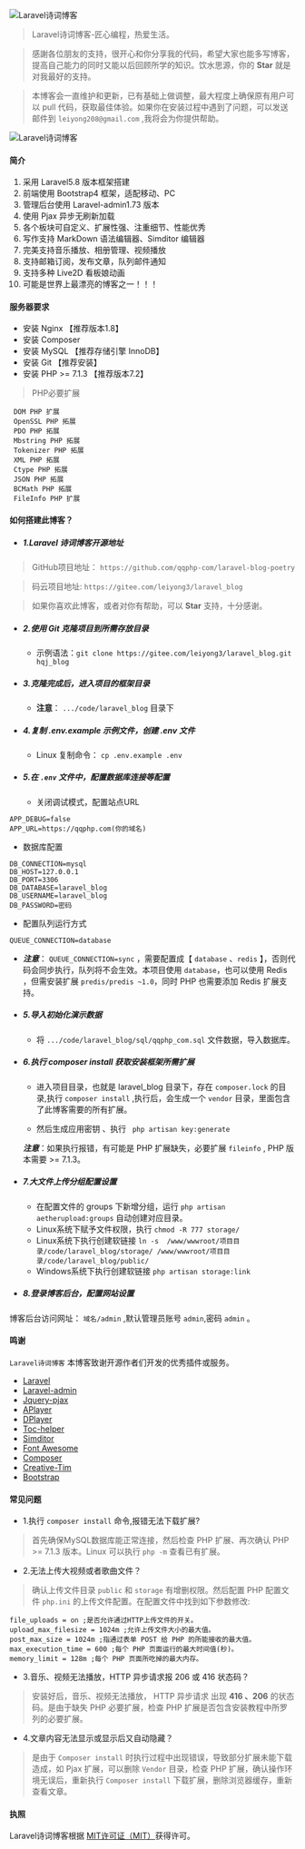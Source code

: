 ![Laravel诗词博客](http://qiniu.qqphp.com/uugai.com_1572319765525.png)
> Laravel诗词博客-匠心编程，热爱生活。

> 感謝各位朋友的支持，很开心和你分享我的代码，希望大家也能多写博客，提高自己能力的同时又能以后回顾所学的知识。饮水思源，你的 **Star** 就是对我最好的支持。

> 本博客会一直维护和更新，已有基础上做调整，最大程度上确保原有用户可以 pull 代码，获取最佳体验。如果你在安装过程中遇到了问题，可以发送邮件到  `leiyong208@gmail.com` ,我将会为你提供帮助。

![Laravel诗词博客](http://qiniu.qqphp.com/QQ%E6%88%AA%E5%9B%BE20191018102559.png)


#### 简介
1. 采用 Laravel5.8 版本框架搭建
2. 前端使用 Bootstrap4 框架，适配移动、PC
3. 管理后台使用 Laravel-admin1.73 版本
4. 使用 Pjax 异步无刷新加载
5. 各个板块可自定义、扩展性强、注重细节、性能优秀
6. 写作支持 MarkDown 语法编辑器、Simditor 编辑器
7. 完美支持音乐播放、相册管理、视频播放
8. 支持邮箱订阅，发布文章，队列邮件通知
9. 支持多种 Live2D 看板娘动画
10. 可能是世界上最漂亮的博客之一！！！

#### 服务器要求
 - 安装 Nginx 【推荐版本1.8】
 - 安装 Composer
 - 安装 MySQL 【推荐存储引擎 InnoDB】
 - 安装 Git 【推荐安装】
 - 安装 PHP >= 7.1.3 【推荐版本7.2】
 > PHP必要扩展
 ```
  DOM PHP 扩展
  OpenSSL PHP 拓展
  PDO PHP 拓展
  Mbstring PHP 拓展
  Tokenizer PHP 拓展
  XML PHP 拓展
  Ctype PHP 拓展
  JSON PHP 拓展
  BCMath PHP 拓展
  FileInfo PHP 扩展
 ```
 
#### 如何搭建此博客？
- ##### 1.Laravel 诗词博客开源地址
 > GitHub项目地址： `https://github.com/qqphp-com/laravel-blog-poetry`

 > 码云项目地址: `https://gitee.com/leiyong3/laravel_blog`

 > 如果你喜欢此博客，或者对你有帮助，可以 **Star** 支持，十分感谢。
 
- ##### 2.使用 Git 克隆项目到所需存放目录
  - 示例语法：`git clone https://gitee.com/leiyong3/laravel_blog.git hqj_blog`

- ##### 3.克隆完成后，进入项目的框架目录
  - **注意**： `.../code/laravel_blog` 目录下

- ##### 4.复制 .env.example 示例文件，创建 .env 文件
  - Linux 复制命令： `cp .env.example .env`

- ##### 5.在 `.env` 文件中，配置数据库连接等配置
  - 关闭调试模式，配置站点URL

 ```
 APP_DEBUG=false
 APP_URL=https://qqphp.com(你的域名)
 ```

  - 数据库配置

 ```
 DB_CONNECTION=mysql
 DB_HOST=127.0.0.1
 DB_PORT=3306
 DB_DATABASE=laravel_blog
 DB_USERNAME=laravel_blog
 DB_PASSWORD=密码
 ```

  - 配置队列运行方式

 ```
 QUEUE_CONNECTION=database
 ```

  - ***注意***： `QUEUE_CONNECTION=sync` ，需要配置成【 `database` 、`redis` 】，否则代码会同步执行，队列将不会生效。本项目使用 `database`，也可以使用 Redis ，但需安装扩展 `predis/predis ~1.0`，同时 PHP 也需要添加 Redis 扩展支持。

- ##### 5.导入初始化演示数据
  - 将 `.../code/laravel_blog/sql/qqphp_com.sql` 文件数据，导入数据库。

- ##### 6.执行 composer install 获取安装框架所需扩展

  - 进入项目目录，也就是 laravel_blog 目录下，存在 `composer.lock` 的目录,执行 `composer install` ,执行后，会生成一个 `vendor` 目录，里面包含了此博客需要的所有扩展。

  - 然后生成应用密钥 、执行 ` php artisan key:generate`

  ***注意***：如果执行报错，有可能是 PHP 扩展缺失，必要扩展 `fileinfo` , PHP 版本需要 >= 7.1.3。
 
- ##### 7.大文件上传分组配置设置
  - 在配置文件的 groups 下新增分组，运行 `php artisan aetherupload:groups` 自动创建对应目录。
  - Linux系统下赋予文件权限，执行 `chmod -R 777 storage/`
  - Linux系统下执行创建软链接 `ln -s  /www/wwwroot/项目目录/code/laravel_blog/storage/ /www/wwwroot/项目目录/code/laravel_blog/public/`
  - Windows系统下执行创建软链接 `php artisan storage:link`

- ##### 8.登录博客后台，配置网站设置
博客后台访问网址： `域名/admin` ,默认管理员账号 `admin`,密码 `admin` 。

#### 鸣谢
 `Laravel诗词博客` 本博客致谢开源作者们开发的优秀插件或服务。  
 - [Laravel](https://laravel.com)
 - [Laravel-admin](https://github.com/z-song/laravel-admin)
 - [Jquery-pjax](https://github.com/defunkt/jquery-pjax)
 - [APlayer](http://aplayer.js.org)
 - [DPlayer ](http://dplayer.js.org)
 - [Toc-helper](https://gitee.com/itlangz/toc-helper)
 - [Simditor](https://simditor.tower.im)
 - [Font Awesome](https://fontawesome.com)
 - [Composer](https://getcomposer.org)
 - [Creative-Tim](https://www.creative-tim.com)
 - [Bootstrap](https://getbootstrap.com)
 
#### 常见问题
 - 1.执行 `composer install` 命令,报错无法下载扩展?
 > 首先确保MySQL数据库能正常连接，然后检查 PHP 扩展、再次确认 PHP >= 7.1.3 版本。Linux 可以执行 `php -m` 查看已有扩展。
 
 - 2.无法上传大视频或者歌曲文件？
 >确认上传文件目录 `public` 和 `storage` 有增删权限。然后配置 PHP 配置文件 `php.ini` 的上传文件配置。在配置文件中找到如下参数修改:
 
 ```
file_uploads = on ;是否允许通过HTTP上传文件的开关。
upload_max_filesize = 1024m ;允许上传文件大小的最大值。
post_max_size = 1024m ;指通过表单 POST 给 PHP 的所能接收的最大值。
max_execution_time = 600 ;每个 PHP 页面运行的最大时间值(秒)。
memory_limit = 128m ;每个 PHP 页面所吃掉的最大内存。
```

- 3.音乐、视频无法播放，HTTP 异步请求报 206 或 416 状态码？
 > 安装好后，音乐、视频无法播放， HTTP 异步请求 出现 **416 、206** 的状态码。是由于缺失 PHP 必要扩展，检查 PHP 扩展是否包含安装教程中所罗列的必要扩展。

- 4.文章内容无法显示或显示后又自动隐藏？
 > 是由于 `Composer install` 时执行过程中出现错误，导致部分扩展未能下载造成，如 Pjax 扩展，可以删除 `Vendor` 目录，检查 PHP 扩展，确认操作环境无误后，重新执行 `Composer install` 下载扩展，删除浏览器缓存，重新查看文章。

#### 执照
Laravel诗词博客根据 [MIT许可证（MIT）](https://github.com/z-song/laravel-admin/blob/master/LICENSE)获得许可。